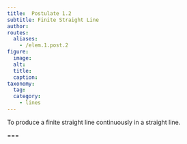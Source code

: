 ```yaml
---
title:  Postulate 1.2
subtitle: Finite Straight Line
author:
routes:
  aliases:
    - /elem.1.post.2
figure:
  image:
  alt:
  title:
  caption:
taxonomy:
  tag:
  category:
    - lines
---
```


To produce a finite straight line continuously in a straight line.

===
